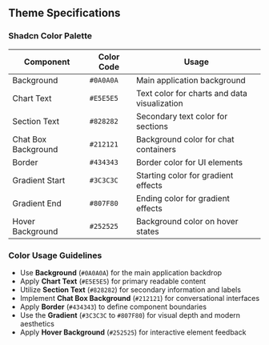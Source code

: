 ## Theme Specifications

### Shadcn Color Palette

| Component | Color Code | Usage |
|-----------|------------|-------|
| Background | `#0A0A0A` | Main application background |
| Chart Text | `#E5E5E5` | Text color for charts and data visualization |
| Section Text | `#828282` | Secondary text color for sections |
| Chat Box Background | `#212121` | Background color for chat containers |
| Border | `#434343` | Border color for UI elements |
| Gradient Start | `#3C3C3C` | Starting color for gradient effects |
| Gradient End | `#807F80` | Ending color for gradient effects |
| Hover Background | `#252525` | Background color on hover states |

### Color Usage Guidelines

- Use **Background** (`#0A0A0A`) for the main application backdrop
- Apply **Chart Text** (`#E5E5E5`) for primary readable content
- Utilize **Section Text** (`#828282`) for secondary information and labels
- Implement **Chat Box Background** (`#212121`) for conversational interfaces
- Apply **Border** (`#434343`) to define component boundaries
- Use the **Gradient** (`#3C3C3C` to `#807F80`) for visual depth and modern aesthetics
- Apply **Hover Background** (`#252525`) for interactive element feedback